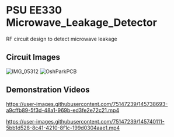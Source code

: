 # PSU EE330 Microwave_Leakage_Detector
RF circuit design to detect microwave leakage

## Circuit Images
![IMG_05312](https://user-images.githubusercontent.com/75147239/145736442-9166312b-0639-4ca8-8abc-6635bbb5576d.png)
![OshParkPCB](https://user-images.githubusercontent.com/75147239/145736434-42764511-88fa-4104-a6a8-bea92f8fe0a9.PNG)

## Demonstration Videos


https://user-images.githubusercontent.com/75147239/145738693-a9cffb89-5f3d-48a1-969b-ed3fe2e72c21.mp4

https://user-images.githubusercontent.com/75147239/145740111-5bb1d528-8c41-4210-8f1c-199d0304aae1.mp4

